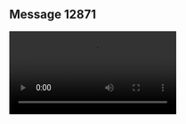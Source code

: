 ## Message 12871



![Video](https://data.iron-swords.co.il/2024/October/21/https://data.iron-swords.co.il/2024/October/21/12871/12871_media.mp4)
